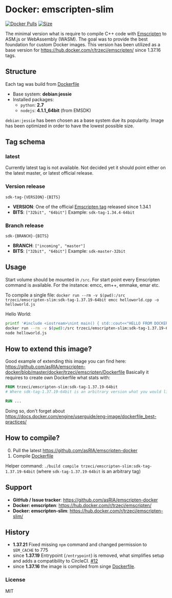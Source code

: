 # Docker: emscripten-slim
[![Docker Pulls](https://img.shields.io/docker/pulls/trzeci/emscripten-slim.svg)](https://store.docker.com/community/images/trzeci/emscripten-slim/) [![Size](https://images.microbadger.com/badges/image/trzeci/emscripten-slim.svg)](https://microbadger.com/images/trzeci/emscripten-slim/)

The minimal version what is require to compile C++ code with [Emscripten](http://emscripten.org) to ASM.js or WebAssembly (WASM). The goal was to provide the best foundation for custom Docker images. 
This version has been utilized as a base version for https://hub.docker.com/r/trzeci/emscripten/ since 1.37.16 tags.

## Structure
Each tag was build from [Dockerfile](https://github.com/asRIA/emscripten-docker/blob/master/docker/trzeci/emscripten-slim/Dockerfile)
* Base system: **debian:jessie**
* Installed packages: 
  * `python`: **2.7**
  * `nodejs`: **4.1.1_64bit** (from EMSDK)

`debian:jessie` has been chosen as a base system due its popularity. Image has been optimized in order to have the lowest possible size.

## Tag schema

### latest
Currently latest tag is not available. Not decided yet it should point either on the latest master, or latest official release. 

### Version release
`sdk-tag-{VERSION}-{BITS}`
* **VERSION**: One of the official [Emscripten tag](https://github.com/kripken/emscripten/tags) released since 1.34.1
* **BITS**: `["32bit", "64bit"]`
Example: `sdk-tag-1.34.4-64bit`

### Branch release
`sdk-{BRANCH}-{BITS}`
* **BRANCH**: `["incoming", "master"]`
* **BITS**: `["32bit", "64bit"]`
Example: `sdk-master-32bit`


## Usage
Start volume should be mounted in `/src`. 
For start point every Emscripten command is available. For the instance: emcc, em++, emmake, emar etc.

To compile a single file:
`docker run --rm -v $(pwd):/src trzeci/emscripten-slim:sdk-tag-1.37.19-64bit emcc helloworld.cpp -o helloworld.js`

Hello World:
```bash
printf '#include <iostream>\nint main() { std::cout<<"HELLO FROM DOCKER C++"<<std::endl; return 0; }' > helloworld.cpp
docker run --rm -v $(pwd):/src trzeci/emscripten-slim:sdk-tag-1.37.19-64bit emcc helloworld.cpp -o helloworld.js
node helloworld.js
```

## How to extend this image?
Good example of extending this image you can find here: https://github.com/asRIA/emscripten-docker/blob/master/docker/trzeci/emscripten/Dockerfile
Basically it requires to create own Dockerfile what stats with: 
```Dockerfile
FROM trzeci/emscripten-slim:sdk-tag-1.37.19-64bit
# Where sdk-tag-1.37.19-64bit is an arbitrary version what you would like to extend

RUN ...

```
Doing so, don't forget about https://docs.docker.com/engine/userguide/eng-image/dockerfile_best-practices/ 

## How to compile?
0. Pull the latest https://github.com/asRIA/emscripten-docker
0. Compile [Dockerfile](https://github.com/asRIA/emscripten-docker/blob/master/docker/trzeci/emscripten-slim/Dockerfile)

Helper command: `./build compile trzeci/emscripten-slim:sdk-tag-1.37.19-64bit` (where `sdk-tag-1.37.19-64bit` is an arbitrary tag)

## Support 
* **GitHub / Issue tracker**: https://github.com/asRIA/emscripten-docker
* **Docker: emscripten**: https://hub.docker.com/r/trzeci/emscripten/
* **Docker: emscripten-slim**: https://hub.docker.com/r/trzeci/emscripten-slim/

## History
* **1.37.21** Fixed missing `npm` command and changed permission to `$EM_CACHE` to 775
* since **1.37.19** Entrypoint (`/entrypoint`) is removed, what simplifies setup and adds a compatibility to CircleCI. [#12](https://github.com/asRIA/emscripten-docker/pull/12)
* since **1.37.16** the image is compiled from singe [Dockerfile](https://github.com/asRIA/emscripten-docker/blob/master/docker/trzeci/emscripten-slim/Dockerfile).

### License
MIT
